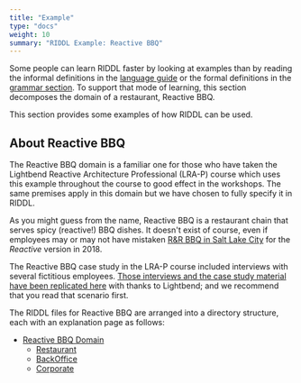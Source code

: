 ```yaml
---
title: "Example"
type: "docs"
weight: 10
summary: "RIDDL Example: Reactive BBQ"
---
```


Some people can learn RIDDL faster by looking at examples than by reading 
the informal definitions in the [language guide](../language) or the 
formal definitions in the [grammar section](../grammar). To support that 
mode of learning, this section decomposes the domain of a restaurant, 
Reactive BBQ. 

This section provides some examples of how RIDDL can be used.

## About Reactive BBQ
The Reactive BBQ domain is a familiar one for those who have taken the  
Lightbend Reactive Architecture Professional (LRA-P) course which uses this example throughout the course to good effect
in the workshops. The same premises apply in this domain but we have chosen to fully specify it in RIDDL.

As you might guess from the name, Reactive BBQ is a restaurant chain that serves spicy (reactive!) BBQ dishes. It
doesn't exist of course, even if employees may or may not have mistaken
[R&R BBQ in Salt Lake City](https://randrbbq.com/) for the _Reactive_
version in 2018.

The Reactive BBQ case study in the LRA-P course included interviews with several fictitious
employees. [Those interviews and the case study material have been replicated here](scenario) with thanks to Lightbend;
and we recommend that you read that scenario first.

The RIDDL files for Reactive BBQ are arranged into a directory structure, 
each with an explanation page as follows:

- [Reactive BBQ Domain](reactivebbq)
    - [Restaurant](restaurant)
    - [BackOffice](backoffice)
    - [Corporate](corporate)
